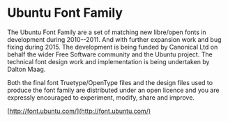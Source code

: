  # Ubuntu Font Family

The Ubuntu Font Family are a set of matching new libre/open fonts in development during 2010--2011.  And with further expansion work and bug fixing during 2015.  The development is being funded by Canonical Ltd on behalf the wider Free Software community and the Ubuntu project.  The technical font design work and implementation is being undertaken by Dalton Maag.

Both the final font Truetype/OpenType files and the design files used to produce the font family are distributed under an open licence and you are expressly encouraged to experiment, modify, share and improve.

  [http://font.ubuntu.com/](http://font.ubuntu.com/)
